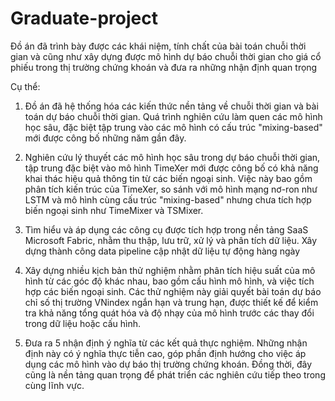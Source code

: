# Graduate-project
Đồ án đã trình bày được các khái niệm, tính chất của bài toán chuỗi thời gian và
cũng như xây dựng được mô hình dự báo chuỗi thời gian cho giá cổ phiếu trong thị
trường chứng khoán và đưa ra những nhận định quan trọng

Cụ thể:

1. Đồ án đã hệ thống hóa các kiến thức nền tảng về chuỗi thời gian và bài toán dự
báo chuỗi thời gian. Quá trình nghiên cứu làm quen các mô hình học sâu, đặc
biệt tập trung vào các mô hình có cấu trúc "mixing-based" mới được công bố
những năm gần đây.

2. Nghiên cứu lý thuyết các mô hình học sâu trong dự báo chuỗi thời gian, tập
trung đặc biệt vào mô hình TimeXer mới được công bố có khả năng khai thác
hiệu quả thông tin từ các biến ngoại sinh. Việc này bao gồm phân tích kiến trúc
của TimeXer, so sánh với mô hình mạng nơ-ron như LSTM và mô hình cùng
cấu trúc "mixing-based" nhưng chưa tích hợp biến ngoại sinh như TimeMixer
và TSMixer.

3. Tìm hiểu và áp dụng các công cụ được tích hợp trong nền tảng SaaS Microsoft
Fabric, nhằm thu thập, lưu trữ, xử lý và phân tích dữ liệu. Xây dựng thành công
data pipeline cập nhật dữ liệu tự động hàng ngày

4. Xây dựng nhiều kịch bản thử nghiệm nhằm phân tích hiệu suất của mô hình từ
các góc độ khác nhau, bao gồm cấu hình mô hình, và việc tích hợp các biến
ngoại sinh. Các thử nghiệm này giải quyết bài toán dự báo chỉ số thị trường
VNindex ngắn hạn và trung hạn, được thiết kế để kiểm tra khả năng tổng quát
hóa và độ nhạy của mô hình trước các thay đổi trong dữ liệu hoặc cấu hình.
5. Đưa ra 5 nhận định ý nghĩa từ các kết quả thực nghiệm. Những nhận định này
có ý nghĩa thực tiễn cao, góp phần định hướng cho việc áp dụng các mô hình
vào dự báo thị trường chứng khoán. Đồng thời, đây cũng là nền tảng quan trọng
để phát triển các nghiên cứu tiếp theo trong cùng lĩnh vực.